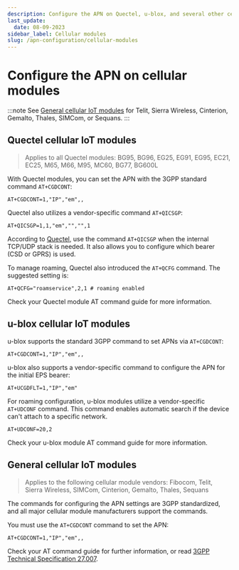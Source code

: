 ```yaml
---
description: Configure the APN on Quectel, u-blox, and several other cellular module vendors
last_update:
  date: 08-09-2023
sidebar_label: Cellular modules
slug: /apn-configuration/cellular-modules
---
```


# Configure the APN on cellular modules

<!-- markdownlint-disable MD040 -->

:::note
See [General cellular IoT modules](#general-cellular-iot-modules) for Telit, Sierra Wireless, Cinterion, Gemalto, Thales, SIMCom, or Sequans.
:::

## Quectel cellular IoT modules

> Applies to all Quectel modules: BG95, BG96, EG25, EG91, EG95, EC21, EC25, M65, M66, M95, MC60, BG77, BG600L

With Quectel modules, you can set the APN with the 3GPP standard command `AT+CGDCONT`:

```shell
AT+CGDCONT=1,"IP","em",,
```

Quectel also utilizes a vendor-specific command `AT+QICSGP`:

```shell
AT+QICSGP=1,1,"em","","",1
```

According to [Quectel](https://www.quectel.com/faqs/12-8-what-is-the-difference-between-cgdcont-and-qicsgp/), use the command `AT+QICSGP` when the internal TCP/UDP stack is needed.
It also allows you to configure which bearer (CSD or GPRS) is used.

To manage roaming, Quectel also introduced the `AT+QCFG` command.
The suggested setting is:

```shell
AT+QCFG="roamservice",2,1 # roaming enabled
```

Check your Quectel module AT command guide for more information.

## u-blox cellular IoT modules

u-blox supports the standard 3GPP command to set APNs via `AT+CGDCONT`:

```shell
AT+CGDCONT=1,"IP","em",,
```

u-blox also supports a vendor-specific command to configure the APN for the initial EPS bearer:

```shell
AT+UCGDFLT=1,"IP","em"
```

For roaming configuration, u-blox modules utilize a vendor-specific `AT+UDCONF` command.
This command enables automatic search if the device can't attach to a specific network.

```shell
AT+UDCONF=20,2
```

Check your u-blox module AT command guide for more information.

## General cellular IoT modules

> Applies to the following cellular module vendors: Fibocom, Telit, Sierra Wireless, SIMCom, Cinterion, Gemalto, Thales, Sequans

The commands for configuring the APN settings are 3GPP standardized, and all major cellular module manufacturers support the commands.

You must use the `AT+CGDCONT` command to set the APN:

```shell
AT+CGDCONT=1,"IP","em",,
```

Check your AT command guide for further information, or read [3GPP Technical Specification 27.007](https://portal.3gpp.org/desktopmodules/Specifications/SpecificationDetails.aspx?specificationId=1515).
